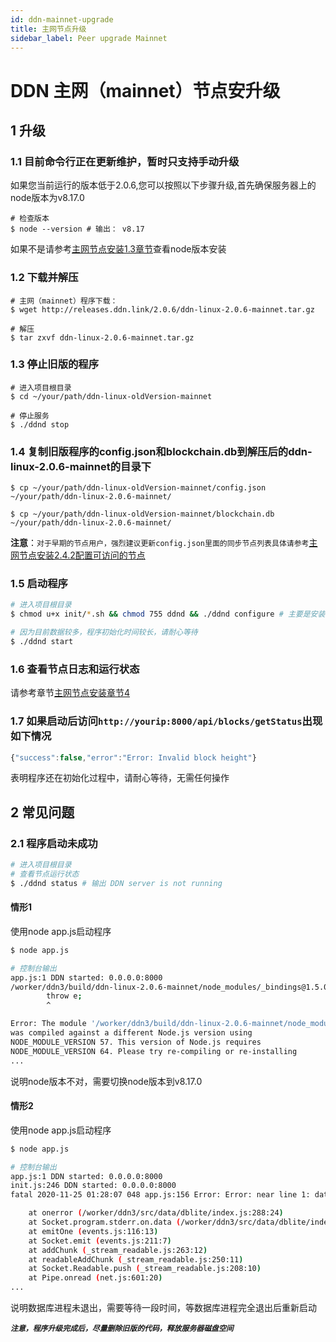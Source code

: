```yaml
---
id: ddn-mainnet-upgrade
title: 主网节点升级
sidebar_label: Peer upgrade Mainnet
---
```


# DDN 主网（mainnet）节点安升级

## 1 升级

### 1.1 目前命令行正在更新维护，暂时只支持手动升级

如果您当前运行的版本低于2.0.6,您可以按照以下步骤升级,首先确保服务器上的node版本为v8.17.0

```
# 检查版本
$ node --version # 输出： v8.17
```
如果不是请参考[主网节点安装1.3章节](./peer-install-mainnet#nodeinstall)查看node版本安装


### 1.2 下载并解压

```
# 主网（mainnet）程序下载：
$ wget http://releases.ddn.link/2.0.6/ddn-linux-2.0.6-mainnet.tar.gz

# 解压
$ tar zxvf ddn-linux-2.0.6-mainnet.tar.gz
```

### 1.3 停止旧版的程序

```
# 进入项目根目录
$ cd ~/your/path/ddn-linux-oldVersion-mainnet

# 停止服务
$ ./ddnd stop
```

### 1.4 复制旧版程序的config.json和blockchain.db到解压后的ddn-linux-2.0.6-mainnet的目录下

```
$ cp ~/your/path/ddn-linux-oldVersion-mainnet/config.json ~/your/path/ddn-linux-2.0.6-mainnet/

$ cp ~/your/path/ddn-linux-oldVersion-mainnet/blockchain.db ~/your/path/ddn-linux-2.0.6-mainnet/
```
**注意**：`对于早期的节点用户，强烈建议更新config.json里面的同步节点列表具体请参考`[主网节点安装2.4.2配置可访问的节点](./peer-install-mainnet#configure)

### 1.5 启动程序

```bash
# 进入项目根目录
$ chmod u+x init/*.sh && chmod 755 ddnd && ./ddnd configure # 主要是安装sqlite3/ntp2等依赖包和库

# 因为目前数据较多，程序初始化时间较长，请耐心等待
$ ./ddnd start
```


### 1.6 查看节点日志和运行状态

请参考章节[主网节点安装章节4](./peer-install-mainnet#look)

### 1.7 如果启动后访问`http://yourip:8000/api/blocks/getStatus`出现如下情况

```js
{"success":false,"error":"Error: Invalid block height"}
```
表明程序还在初始化过程中，请耐心等待，无需任何操作

<!-- ### 4.8 如果您是使用node app.js启动程序控制台打印如下

```bash
$ app.js:156 Error: Error: near line 1: database is locked

    at onerror (/worker/ddn3/src/data/dblite/index.js:288:24)
    at Socket.program.stderr.on.data (/worker/ddn3/src/data/dblite/index.js:302:3)
    at emitOne (events.js:116:13)
    at Socket.emit (events.js:211:7)
    at addChunk (_stream_readable.js:263:12)
    at readableAddChunk (_stream_readable.js:250:11)
    at Socket.Readable.push (_stream_readable.js:208:10)
    at Pipe.onread (net.js:601:20) 
```
表明数据库进程没有结束，请耐心等待一段时间，然后重新启动 -->

## 2 常见问题

### 2.1 程序启动未成功

```bash
# 进入项目根目录
# 查看节点运行状态
$ ./ddnd status # 输出 DDN server is not running

```

#### 情形1

使用node app.js启动程序

```bash
$ node app.js

# 控制台输出
app.js:1 DDN started: 0.0.0.0:8000 
/worker/ddn3/build/ddn-linux-2.0.6-mainnet/node_modules/_bindings@1.5.0@bindings/bindings.js:121
        throw e;
        ^

Error: The module '/worker/ddn3/build/ddn-linux-2.0.6-mainnet/node_modules/_ed25519@0.0.4@ed25519/build/Release/ed25519.node'
was compiled against a different Node.js version using
NODE_MODULE_VERSION 57. This version of Node.js requires
NODE_MODULE_VERSION 64. Please try re-compiling or re-installing
...
```
说明node版本不对，需要切换node版本到v8.17.0

#### 情形2

使用node app.js启动程序

```bash
$ node app.js

# 控制台输出
app.js:1 DDN started: 0.0.0.0:8000 
init.js:246 DDN started: 0.0.0.0:8000 
fatal 2020-11-25 01:28:07 048 app.js:156 Error: Error: near line 1: database is locked

    at onerror (/worker/ddn3/src/data/dblite/index.js:288:24)
    at Socket.program.stderr.on.data (/worker/ddn3/src/data/dblite/index.js:302:3)
    at emitOne (events.js:116:13)
    at Socket.emit (events.js:211:7)
    at addChunk (_stream_readable.js:263:12)
    at readableAddChunk (_stream_readable.js:250:11)
    at Socket.Readable.push (_stream_readable.js:208:10)
    at Pipe.onread (net.js:601:20) 
...
```
说明数据库进程未退出，需要等待一段时间，等数据库进程完全退出后重新启动


***`注意，程序升级完成后，尽量删除旧版的代码，释放服务器磁盘空间`***
